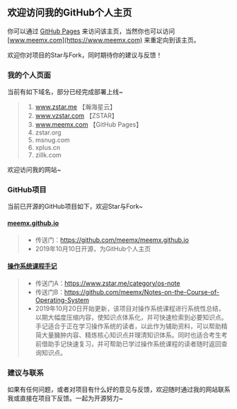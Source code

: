 ## 欢迎访问我的GitHub个人主页

你可以通过 [GitHub Pages](https://meemx.github.io) 来访问该主页，当然你也可以访问 [www.meemx.com](https://www.meemx.com) 来重定向到该主页。

欢迎你对项目的Star与Fork，同时期待你的建议与反馈！

### 我的个人页面

当前有如下域名，部分已经完成部署上线~

> 1. www.zstar.me   【瀚海星云】
> 2. www.vzstar.com 【ZSTAR】
> 3. www.meemx.com  【GitHub Pages】
> 4. zstar.org
> 5. msnug.com
> 6. xplus.cn
> 7. zillk.com

欢迎访问我的网站~

### GitHub项目
当前已开源的GitHub项目如下，欢迎Star与Fork~

#### [meemx.github.io](https://github.com/meemx/meemx.github.io)
> + 传送门：https://github.com/meemx/meemx.github.io
> + 2019年10月10日开源，为GitHub个人主页

#### [操作系统课程手记](https://www.zstar.me/category/os-note)
> + 传送门A：https://www.zstar.me/category/os-note
> + 传送门B：https://github.com/meemx/Notes-on-the-Course-of-Operating-System
> + 2019年10月20日开始更新，该项目对操作系统课程进行系统性总结，以期大幅度压缩内容，使知识点体系化，并可快速检索到必要知识点。手记适合于正在学习操作系统的读者，以此作为辅助资料，可以帮助精简大量臃肿内容、精炼核心知识点并理清知识体系。同时也适合考生考前借助手记快速复习，并可帮助已学过操作系统课程的读者随时返回查询知识点。

### 建议与联系

如果有任何问题，或者对项目有什么好的意见与反馈，欢迎随时通过我的网站联系我或直接在项目下反馈。一起为开源努力~
